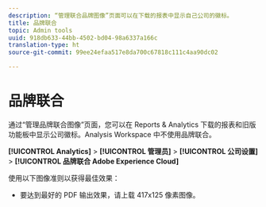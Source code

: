 ```yaml
---
description: “管理联合品牌图像”页面可以在下载的报表中显示自己公司的徽标。
title: 品牌联合
topic: Admin tools
uuid: 918db633-44bb-4502-bd04-98a6337a166c
translation-type: ht
source-git-commit: 99ee24efaa517e8da700c67818c111c4aa90dc02

---
```



# 品牌联合

通过“管理品牌联合图像”页面，您可以在 Reports &amp; Analytics 下载的报表和旧版功能板中显示公司徽标。Analysis Workspace 中不使用品牌联合。

**[!UICONTROL Analytics]** > **[!UICONTROL 管理员]** > **[!UICONTROL 公司设置]** > **[!UICONTROL 品牌联合 Adobe Experience Cloud]**

使用以下图像准则以获得最佳效果：

* 要达到最好的 PDF 输出效果，请上载 417x125 像素图像。
